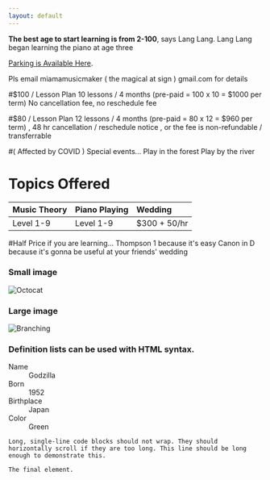 ```yaml
---
layout: default
---
```


**The best age to start learning is from 2-100**, says Lang Lang. Lang Lang began learning the piano at age three

[Parking is Available Here](https://www.google.com/maps/place/1055+Bay+St,+Toronto,+ON+M5S+3A3/@43.6668191,-79.3898132,17z/data=!3m1!4b1!4m5!3m4!1s0x882b34b1a33d1f43:0x4deb37f48a13dc2!8m2!3d43.6668152!4d-79.3876245).

Pls email miamamusicmaker ( the magical at sign ) gmail.com
for details

#$100 / Lesson Plan
10 lessons / 4 months (pre-paid = 100 x 10 = $1000 per term)
No cancellation fee, no reschedule fee 

#$80 / Lesson Plan
12 lessons / 4 months (pre-paid = 80 x 12 = $960 per term) , 48 hr cancellation / reschedule notice , or the fee is non-refundable / transferrable

#( Affected by COVID ) Special events...
Play in the forest
Play by the river
 
# Topics Offered

| Music Theory | Piano Playing     | Wedding       |
|:-------------|:------------------|:--------------|
| Level 1-9    | Level 1-9         | $300 + 50/hr  |


#Half Price if you are learning...
Thompson 1 because it's easy
Canon in D because it's gonna be useful at your friends' wedding

### Small image

![Octocat](https://github.githubassets.com/images/icons/emoji/octocat.png)

### Large image

![Branching](https://guides.github.com/activities/hello-world/branching.png)


### Definition lists can be used with HTML syntax.

<dl>
<dt>Name</dt>
<dd>Godzilla</dd>
<dt>Born</dt>
<dd>1952</dd>
<dt>Birthplace</dt>
<dd>Japan</dd>
<dt>Color</dt>
<dd>Green</dd>
</dl>

```
Long, single-line code blocks should not wrap. They should horizontally scroll if they are too long. This line should be long enough to demonstrate this.
```

```
The final element.
```
